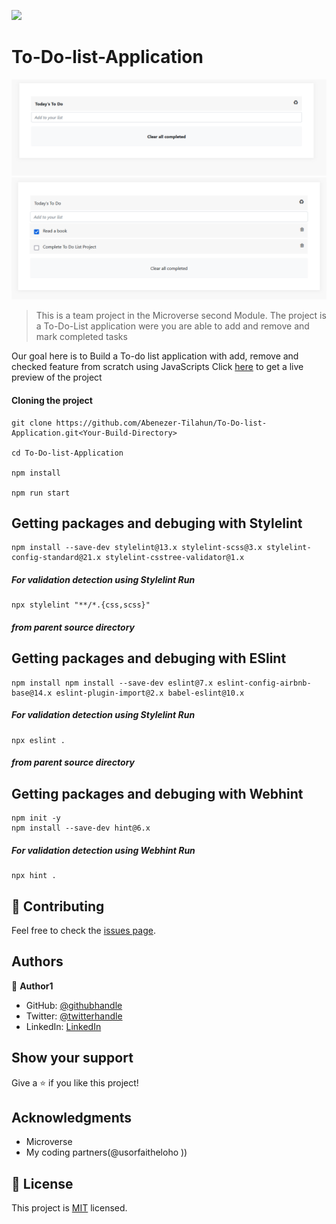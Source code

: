 ![](https://img.shields.io/badge/Microverse-blueviolet)

# To-Do-list-Application

![screenshot](./images/Screenshoot.PNG)
![screenshot](./images/Screenshoot-1.PNG)

> This is a team project in the Microverse second Module. The project is a To-Do-List application  were you are able to add and remove and mark completed tasks 

Our goal here is to Build a To-do list application with add, remove and checked feature from scratch using JavaScripts Click [here](https://abenezer-tilahun.github.io/To-Do-list-Application/) to get a live preview of the project

#### Cloning the project
```
git clone https://github.com/Abenezer-Tilahun/To-Do-list-Application.git<Your-Build-Directory>

cd To-Do-list-Application

npm install

npm run start
```

## Getting packages and debuging with Stylelint
```
npm install --save-dev stylelint@13.x stylelint-scss@3.x stylelint-config-standard@21.x stylelint-csstree-validator@1.x
```
##### For validation detection using Stylelint Run
```
npx stylelint "**/*.{css,scss}"
```
##### from parent source directory

## Getting packages and debuging with ESlint
```
npm install npm install --save-dev eslint@7.x eslint-config-airbnb-base@14.x eslint-plugin-import@2.x babel-eslint@10.x
```
##### For validation detection using Stylelint Run
```
npx eslint .
```
##### from parent source directory

## Getting packages and debuging with Webhint
```
npm init -y
npm install --save-dev hint@6.x
```
##### For validation detection using Webhint Run
```
npx hint .
```

 ## 🤝 Contributing

Feel free to check the [issues page](../../issues/).

## Authors

👤 **Author1**

- GitHub: [@githubhandle](https://github.com/Abenezer-Tilahun)
- Twitter: [@twitterhandle](https://twitter.com/AbenezerTilah11)
- LinkedIn: [LinkedIn](linkedin.com/in/abenezer-tilahun-4b4b43137)

## Show your support

Give a ⭐️ if you like this project!

## Acknowledgments

- Microverse
- My coding partners(@usorfaitheloho ))

## 📝 License

This project is [MIT](./MIT.md) licensed.